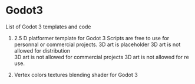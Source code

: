 # Godot3

List of Godot 3 templates and code 

1)  2.5 D platformer template for Godot 3
   Scripts are free to use for personnal or commercial projects.
   3D art is placeholder
   3D art is not allowed for distribution   
   3D art is not allowed for commercial projects 
   3D art is not allowed for re use.
   

2)  Vertex colors textures blending shader for Godot 3


